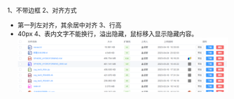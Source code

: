 1、不带边框
2、对齐方式
- 第一列左对齐，其余居中对齐
3、行高
- 40px
4、表内文字不能换行，溢出隐藏，鼠标移入显示隐藏内容。
![table](../../image/table.jpg)